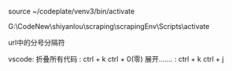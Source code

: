 source ~/codeplate/venv3/bin/activate

G:\CodeNew\shiyanlou\scraping\scrapingEnv\Scripts\activate

url中的分号分隔符

vscode: 折叠所有代码 : ctrl + k  ctrl + 0(零)
        展开....... : ctrl + k ctrl + j
